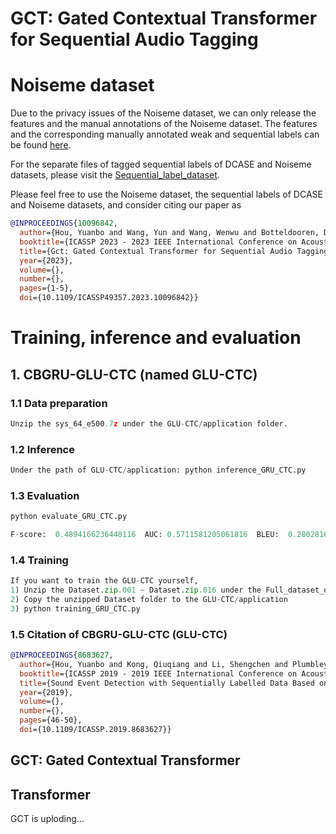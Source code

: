 # GCT: Gated Contextual Transformer for Sequential Audio Tagging
 
# Noiseme dataset

Due to the privacy issues of the Noiseme dataset, we can only release the features and the manual annotations of the Noiseme dataset. The features and the corresponding manually annotated weak and sequential labels can be found <a href="https://github.com/Yuanbo2020/GCT/tree/main/Full_dataset_of_Noiseme" 
target="https://github.com/Yuanbo2020/GCT/tree/main/Full_dataset_of_Noiseme">here</a>.

For the separate files of tagged sequential labels of DCASE and Noiseme datasets, please visit the <a href="https://github.com/Yuanbo2020/GCT/tree/main/Sequential_label_dataset" 
target="https://github.com/Yuanbo2020/GCT/tree/main/Sequential_label_dataset">Sequential_label_dataset</a>.

Please feel free to use the Noiseme dataset, the sequential labels of DCASE and Noiseme datasets, and consider citing our paper as

```bibtex
@INPROCEEDINGS{10096842,
  author={Hou, Yuanbo and Wang, Yun and Wang, Wenwu and Botteldooren, Dick},
  booktitle={ICASSP 2023 - 2023 IEEE International Conference on Acoustics, Speech and Signal Processing (ICASSP)}, 
  title={Gct: Gated Contextual Transformer for Sequential Audio Tagging}, 
  year={2023},
  volume={},
  number={},
  pages={1-5},
  doi={10.1109/ICASSP49357.2023.10096842}}
```


# Training, inference and evaluation

## 1. CBGRU-GLU-CTC (named GLU-CTC)

### 1.1 Data preparation

```python
Unzip the sys_64_e500.7z under the GLU-CTC/application folder.
```
### 1.2 Inference 
```python
Under the path of GLU-CTC/application: python inference_GRU_CTC.py
```
### 1.3 Evaluation
```python
python evaluate_GRU_CTC.py
```
```python
F-score:  0.4894166236448116  AUC: 0.5711581205061816  BLEU:  0.28028168048735863
```
### 1.4 Training
```python
If you want to train the GLU-CTC yourself, 
1) Unzip the Dataset.zip.001 ~ Dataset.zip.016 under the Full_dataset_of_Noiseme folder
2) Copy the unzipped Dataset folder to the GLU-CTC/application
3) python training_GRU_CTC.py
```
### 1.5 Citation of CBGRU-GLU-CTC (GLU-CTC)

```bibtex
@INPROCEEDINGS{8683627,
  author={Hou, Yuanbo and Kong, Qiuqiang and Li, Shengchen and Plumbley, Mark D.},
  booktitle={ICASSP 2019 - 2019 IEEE International Conference on Acoustics, Speech and Signal Processing (ICASSP)}, 
  title={Sound Event Detection with Sequentially Labelled Data Based on Connectionist Temporal Classification and Unsupervised Clustering}, 
  year={2019},
  volume={},
  number={},
  pages={46-50},
  doi={10.1109/ICASSP.2019.8683627}}
```


## GCT: Gated Contextual Transformer

## Transformer


GCT is uploding...
 
